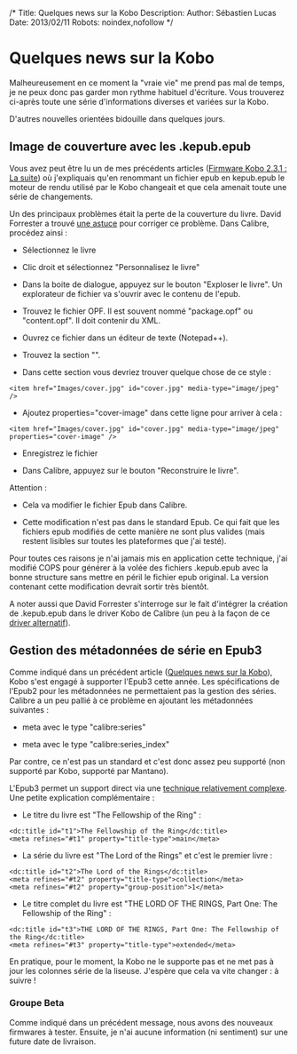 /*
Title: Quelques news sur la Kobo
Description: 
Author: Sébastien Lucas
Date: 2013/02/11
Robots: noindex,nofollow
*/
# Quelques news sur la Kobo

Malheureusement en ce moment la "vraie vie" me prend pas mal de temps, je ne peux donc pas garder mon rythme habituel d'écriture. Vous trouverez ci-après toute une série d'informations diverses et variées sur la Kobo.

D'autres nouvelles orientées bidouille dans quelques jours.


## Image de couverture avec les .kepub.epub

Vous avez peut être lu un de mes précédents articles ([Firmware Kobo 2.3.1 : La suite](/blog/kobo-ereader-touch-48)) où j'expliquais qu'en renommant un fichier epub en kepub.epub le moteur de rendu utilisé par le Kobo changeait et que cela amenait toute une série de changements.

Un des principaux problèmes était la perte de la couverture du livre. David Forrester a trouvé [une astuce](http://www.mobileread.com/forums/showpost.php?p=2389073&postcount=15) pour corriger ce problème. Dans Calibre, procédez ainsi :

*	Sélectionnez le livre

*	Clic droit et sélectionnez "Personnalisez le livre"

*	Dans la boite de dialogue, appuyez sur le bouton "Exploser le livre". Un explorateur de fichier va s'ouvrir avec le contenu de l'epub.

*	Trouvez le fichier OPF. Il est souvent nommé "package.opf" ou "content.opf". Il doit contenir du XML.

*	Ouvrez ce fichier dans un éditeur de texte (Notepad++).

*	Trouvez la section "<manifest>".

*	Dans cette section vous devriez trouver quelque chose de ce style : 
```
<item href="Images/cover.jpg" id="cover.jpg" media-type="image/jpeg" />
```

*	Ajoutez properties="cover-image" dans cette ligne pour arriver à cela :
```
<item href="Images/cover.jpg" id="cover.jpg" media-type="image/jpeg" properties="cover-image" />
```

*	Enregistrez le fichier

*	Dans Calibre, appuyez sur le bouton "Reconstruire le livre".
  
Attention : 

*	Cela va modifier le fichier Epub dans Calibre. 

*	Cette modification n'est pas dans le standard Epub. Ce qui fait que les fichiers epub modifiés de cette manière ne sont plus valides (mais restent lisibles sur toutes les plateformes que j'ai testé).
  
Pour toutes ces raisons je n'ai jamais mis en application cette technique, j'ai modifié COPS pour générer à la volée des fichiers .kepub.epub avec la bonne structure sans mettre en péril le fichier epub original. La version contenant cette modification devrait sortir très bientôt.

A noter aussi que David Forrester s'interroge sur le fait d'intégrer la création de .kepub.epub dans le driver Kobo de Calibre (un peu à la façon de ce [driver alternatif](/https///github.com/jgoguen/calibre-kobo-driver)).
## Gestion des métadonnées de série en Epub3

Comme indiqué dans un précédent article ([Quelques news sur la Kobo](/blog/kobo-ereader-touch-52)), Kobo s'est engagé à supporter l'Epub3 cette année. Les spécifications de l'Epub2 pour les métadonnées ne permettaient pas la gestion des séries. Calibre a un peu pallié à ce problème en ajoutant les métadonnées suivantes :

*	meta avec le type "calibre:series"

*	meta avec le type "calibre:series_index"
  
Par contre, ce n'est pas un standard et c'est donc assez peu supporté (non supporté par Kobo, supporté par Mantano). 

L'Epub3 permet un support direct via une [technique relativement complexe](http://idpf.org/epub/30/spec/epub30-publications.html#sec-dctitles-examples). Une petite explication complémentaire :

*	Le titre du livre est "The Fellowship of the Ring" :
```
<dc:title id="t1">The Fellowship of the Ring</dc:title>
<meta refines="#t1" property="title-type">main</meta>
```

*	La série du livre est "The Lord of the Rings" et c'est le premier livre :
```
<dc:title id="t2">The Lord of the Rings</dc:title>
<meta refines="#t2" property="title-type">collection</meta>
<meta refines="#t2" property="group-position">1</meta>
```

*	Le titre complet du livre est "THE LORD OF THE RINGS, Part One: The Fellowship of the Ring" :
```
<dc:title id="t3">THE LORD OF THE RINGS, Part One: The Fellowship of the Ring</dc:title>
<meta refines="#t3" property="title-type">extended</meta> 
```

En pratique, pour le moment, la Kobo ne le supporte pas et ne met pas à jour les colonnes série de la liseuse. J'espère que cela va vite changer : à suivre !
### Groupe Beta

Comme indiqué dans un précédent message, nous avons des nouveaux firmwares à tester. Ensuite, je n'ai aucune information (ni sentiment) sur une future date de livraison.


